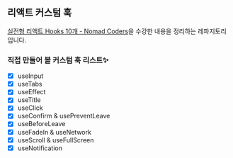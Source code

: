 ## 리액트 커스텀 훅

[실전형 리액트 Hooks 10개 - Nomad Coders](https://nomadcoders.co/react-hooks-introduction)을 수강한 내용을 정리하는 레파지토리입니다.

### 직접 만들어 볼 커스텀 훅 리스트✨

- [x] useInput
- [x] useTabs
- [x] useEffect
- [x] useTitle
- [x] useClick
- [x] useConfirm & usePreventLeave
- [x] useBeforeLeave
- [x] useFadeIn & useNetwork
- [x] useScroll & useFullScreen
- [x] useNotification
